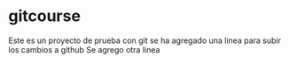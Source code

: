 # gitcourse
Este es un proyecto de prueba con git
se ha agregado una linea para subir los cambios a github
Se agrego otra linea

